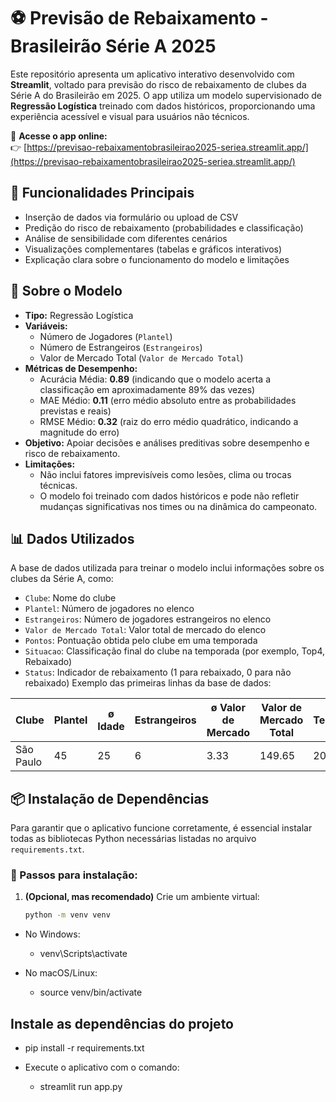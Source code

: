 # ⚽ Previsão de Rebaixamento - Brasileirão Série A 2025

Este repositório apresenta um aplicativo interativo desenvolvido com **Streamlit**, voltado para previsão do risco de rebaixamento de clubes da Série A do Brasileirão em 2025. O app utiliza um modelo supervisionado de **Regressão Logística** treinado com dados históricos, proporcionando uma experiência acessível e visual para usuários não técnicos.

🔗 **Acesse o app online:**  
👉 [https://previsao-rebaixamentobrasileirao2025-seriea.streamlit.app/](https://previsao-rebaixamentobrasileirao2025-seriea.streamlit.app/)

## 🧭 Funcionalidades Principais
- Inserção de dados via formulário ou upload de CSV
- Predição do risco de rebaixamento (probabilidades e classificação)
- Análise de sensibilidade com diferentes cenários
- Visualizações complementares (tabelas e gráficos interativos)
- Explicação clara sobre o funcionamento do modelo e limitações

## 🧠 Sobre o Modelo
- **Tipo:** Regressão Logística
- **Variáveis:**  
  - Número de Jogadores (`Plantel`)
  - Número de Estrangeiros (`Estrangeiros`)
  - Valor de Mercado Total (`Valor de Mercado Total`)
- **Métricas de Desempenho:**  
  - Acurácia Média: **0.89** (indicando que o modelo acerta a classificação em aproximadamente 89% das vezes)
  - MAE Médio: **0.11** (erro médio absoluto entre as probabilidades previstas e reais)
  - RMSE Médio: **0.32** (raiz do erro médio quadrático, indicando a magnitude do erro)
- **Objetivo:** Apoiar decisões e análises preditivas sobre desempenho e risco de rebaixamento.  
- **Limitações:** 
  - Não inclui fatores imprevisíveis como lesões, clima ou trocas técnicas.
  - O modelo foi treinado com dados históricos e pode não refletir mudanças significativas nos times ou na dinâmica do campeonato.

## 📊 Dados Utilizados
A base de dados utilizada para treinar o modelo inclui informações sobre os clubes da Série A, como:
- `Clube`: Nome do clube
- `Plantel`: Número de jogadores no elenco
- `Estrangeiros`: Número de jogadores estrangeiros no elenco
- `Valor de Mercado Total`: Valor total de mercado do elenco
- `Pontos`: Pontuação obtida pelo clube em uma temporada
- `Situacao`: Classificação final do clube na temporada (por exemplo, Top4, Rebaixado)
- `Status`: Indicador de rebaixamento (1 para rebaixado, 0 para não rebaixado)
Exemplo das primeiras linhas da base de dados:

| Clube     | Plantel | ø Idade | Estrangeiros | ø Valor de Mercado | Valor de Mercado Total | Temporada | Pontos | Situação | Status |
|-----------|---------|---------|--------------|---------------------|-------------------------|------------|--------|----------|--------|
| São Paulo | 45      | 25      | 6            | 3.33                | 149.65                  | 2014       | 70     | Top4     | 1.0    |



## 📦 Instalação de Dependências
Para garantir que o aplicativo funcione corretamente, é essencial instalar todas as bibliotecas Python necessárias listadas no arquivo `requirements.txt`.
### 🔧 Passos para instalação:
1. **(Opcional, mas recomendado)** Crie um ambiente virtual:
   ```bash
   python -m venv venv

- No Windows:
    - venv\Scripts\activate

- No macOS/Linux:
   - source venv/bin/activate
   
## Instale as dependências do projeto

- pip install -r requirements.txt

- Execute o aplicativo com o comando:
    - streamlit run app.py



